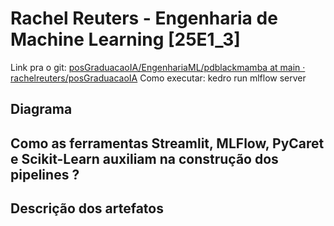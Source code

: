 # Rachel Reuters - Engenharia de Machine Learning [25E1_3]

Link pra o git:  [posGraduacaoIA/EngenhariaML/pdblackmamba at main · rachelreuters/posGraduacaoIA](https://github.com/rachelreuters/posGraduacaoIA/tree/main/EngenhariaML/pdblackmamba)
Como executar:
kedro run 
mlflow server 

## Diagrama


## Como as ferramentas Streamlit, MLFlow, PyCaret e Scikit-Learn auxiliam na construção dos pipelines ?


## Descrição dos artefatos



